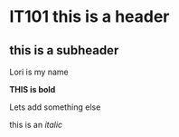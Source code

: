 # IT101 this is a header

## this is a subheader

Lori is my name

**THIS is bold**

Lets add something else

this is an *italic*
